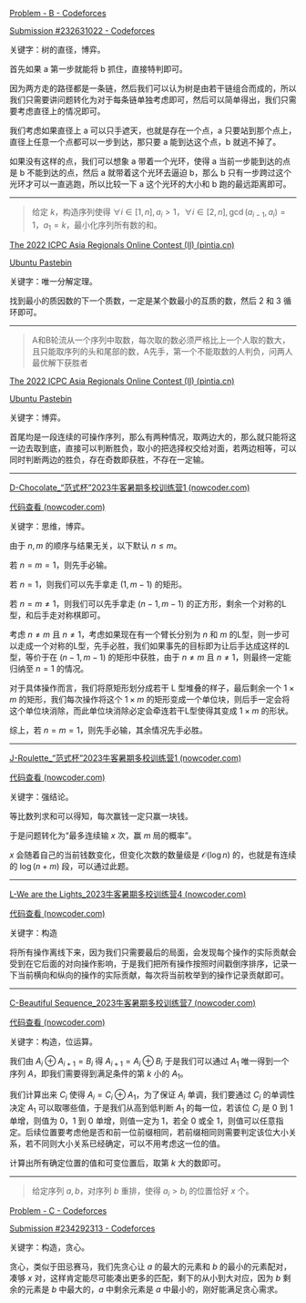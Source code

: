 [Problem - B - Codeforces](https://codeforces.com/contest/1404/problem/B)

[Submission #232631022 - Codeforces](https://codeforces.com/contest/1404/submission/232631022)

关键字：树的直径，博弈。

首先如果 a 第一步就能将 b 抓住，直接特判即可。

因为两方走的路径都是一条链，然后我们可以认为树是由若干链组合而成的，所以我们只需要讲问题转化为对于每条链单独考虑即可，然后可以简单得出，我们只需要考虑直径上的情况即可。

我们考虑如果直径上 a 可以只手遮天，也就是存在一个点，a 只要站到那个点上，直径上任意一个点都可以一步到达，那只要 a 能到达这个点，b 就逃不掉了。

如果没有这样的点，我们可以想象 a 带着一个光环，使得 a 当前一步能到达的点是 b 不能到达的点，然后 a 就带着这个光环去逼迫 b，那么 b 只有一步跨过这个光环才可以一直逃跑，所以比较一下 a 这个光环的大小和 b 跑的最远距离即可。

---

> 给定 $k$，构造序列使得 $\forall i\in [1,n], a_i > 1$，$\forall i\in [2,n], \gcd(a_{i−1},a_i) = 1$，$a_1 = k$，最小化序列所有数的和。

[The 2022 ICPC Asia Regionals Online Contest (II) (pintia.cn)](https://pintia.cn/market/item/1574061957311737856)

[Ubuntu Pastebin](https://pastebin.ubuntu.com/p/K9BZTDrHDf/)

关键字：唯一分解定理。

找到最小的质因数的下一个质数，一定是某个数最小的互质的数，然后 $2$ 和 $3$ 循环即可。

---

> A和B轮流从一个序列中取数，每次取的数必须严格比上一个人取的数大，且只能取序列的头和尾部的数，A先手，第一个不能取数的人判负，问两人最优解下获胜者

[The 2022 ICPC Asia Regionals Online Contest (II) (pintia.cn)](https://pintia.cn/market/item/1574061957311737856)

[Ubuntu Pastebin](https://pastebin.ubuntu.com/p/q8vTHg6qpC/)

关键字：博弈。

首尾均是一段连续的可操作序列，那么有两种情况，取两边大的，那么就只能将这一边去取到底，直接可以判断胜负，取小的把选择权交给对面，若两边相等，可以同时判断两边的胜负，存在奇数即获胜，不存在一定输。

---

[D-Chocolate_“范式杯”2023牛客暑期多校训练营1 (nowcoder.com)](https://ac.nowcoder.com/acm/contest/57355/D)

[代码查看 (nowcoder.com)](https://ac.nowcoder.com/acm/contest/view-submission?submissionId=62803840)

关键字：思维，博弈。

由于 $n, m$ 的顺序与结果无关，以下默认 $n\leq m$。

若 $n = m = 1$，则先手必输。

若 $n = 1$，则我们可以先手拿走 $(1, m - 1)$ 的矩形。

若 $n = m \not = 1$，则我们可以先手拿走 $(n - 1, m - 1)$ 的正方形，剩余一个对称的L型，和后手走对称棋即可。

考虑 $n \not = m$ 且 $n \not = 1$，考虑如果现在有一个臂长分别为 $n$ 和 $m$ 的L型，则一步可以走成一个对称的L型，先手必胜，我们如果事先的目标即为让后手达成这样的L型，等价于在 $(n - 1, m - 1)$ 的矩形中获胜，由于 $n \not = m$ 且 $n \not = 1$，则最终一定能归纳至 $n = 1$ 的情况。

对于具体操作而言，我们将原矩形划分成若干 L 型堆叠的样子，最后剩余一个 $1 \times m$ 的矩形，我们每次操作将这个 $1 \times m$ 的矩形变成一个单位块，则后手一定会将这个单位块消除，而此单位块消除必定会牵连若干L型使得其变成 $1 \times m$ 的形状。

综上，若 $n = m = 1$，则先手必输，其余情况先手必胜。

---

[J-Roulette_“范式杯”2023牛客暑期多校训练营1 (nowcoder.com)](https://ac.nowcoder.com/acm/contest/57355/J)

[代码查看 (nowcoder.com)](https://ac.nowcoder.com/acm/contest/view-submission?submissionId=62898347)

关键字：强结论。

等比数列求和可以得知，每次赢钱一定只赢一块钱。

于是问题转化为“最多连续输 $x$ 次，赢 $m$ 局的概率”。

$x$ 会随着自己的当前钱数变化，但变化次数的数量级是 $\mathcal{O}(\log n)$ 的，也就是有连续的 $\log (n + m)$ 段，可以通过此题。

---

[L-We are the Lights_2023牛客暑期多校训练营4 (nowcoder.com)](https://ac.nowcoder.com/acm/contest/57358/L)

[代码查看 (nowcoder.com)](https://ac.nowcoder.com/acm/contest/view-submission?submissionId=63096763)

关键字：构造

将所有操作离线下来，因为我们只需要最后的局面，会发现每个操作的实际贡献会受到在它后面的对向操作影响，于是我们把所有操作按照时间戳倒序排序，记录一下当前横向和纵向的操作的实际贡献，每次将当前枚举到的操作记录贡献即可。

---

[C-Beautiful Sequence_2023牛客暑期多校训练营7 (nowcoder.com)](https://ac.nowcoder.com/acm/contest/57361/C)

[代码查看 (nowcoder.com)](https://ac.nowcoder.com/acm/contest/view-submission?submissionId=63314958)

关键字：构造，位运算。

我们由 $A_i\oplus A_{i + 1} = B_i$ 得 $A_{i + 1} = A_i\oplus B_i$ 于是我们可以通过 $A_1$ 唯一得到一个序列 $A$，即我们需要得到满足条件的第 $k$ 小的 $A_1$。

我们计算出来 $C_i$ 使得 $A_{i} = C_{i} \oplus A_{1}$，为了保证 $A_i$ 单调，我们要通过 $C_i$ 的单调性决定 $A_1$ 可以取哪些值，于是我们从高到低判断 $A_1$ 的每一位，若该位 $C_i$ 是 $0$ 到 $1$ 单增，则值为 $0$，$1$ 到 $0$ 单增，则值一定为 $1$，若全 $0$ 或全 $1$，则值可以任意指定。后续位置要考虑他是否和前一位前缀相同，若前缀相同则需要判定该位大小关系，若不同则大小关系已经确定，可以不用考虑这一位的值。

计算出所有确定位置的值和可变位置后，取第 $k$ 大的数即可。

---

> 给定序列 $a, b$，对序列 $b$ 重排，使得 $a_i > b_i$ 的位置恰好 $x$ 个。

[Problem - C - Codeforces](https://codeforces.com/contest/1896/problem/C)

[Submission #234292313 - Codeforces](https://codeforces.com/contest/1896/submission/234292313)

关键字：构造，贪心。

贪心，类似于田忌赛马，我们先贪心让 $a$ 的最大的元素和 $b$ 的最小的元素配对，凑够 $x$ 对，这样肯定能尽可能凑出更多的匹配，剩下的从小到大对应，因为 $b$ 剩余的元素是 $b$ 中最大的，$a$ 中剩余元素是 $a$ 中最小的，刚好能满足贪心需求。
